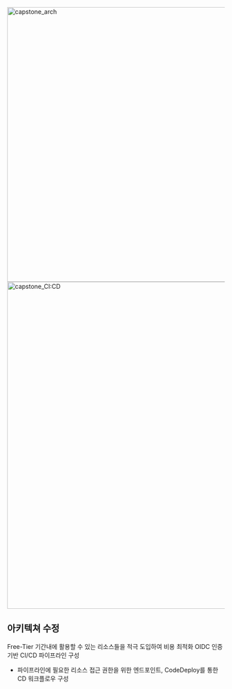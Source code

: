 <img width="971" height="636" alt="capstone_arch" src="https://github.com/user-attachments/assets/4e02d664-0975-4a5a-bb33-4099612eb801" />


<img width="705" height="757" alt="capstone_CI:CD" src="https://github.com/user-attachments/assets/ce8cde82-3fb5-4a16-b851-99dbc339f5e9" />


<br>

## 아키텍쳐 수정
Free-Tier 기간내에 활용할 수 있는 리소스들을 적극 도입하여 비용 최적화
OIDC 인증 기반 CI/CD 파이프라인 구성
- 파이프라인에 필요한 리소스 접근 권한을 위한 엔드포인트, CodeDeploy를 통한 CD 워크플로우 구성

